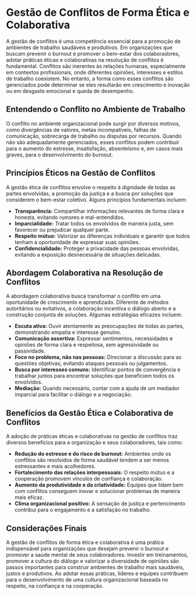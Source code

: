 # Gestão de Conflitos de Forma Ética e Colaborativa

A gestão de conflitos é uma competência essencial para a promoção de ambientes de trabalho saudáveis e produtivos. Em organizações que buscam prevenir o burnout e promover o bem-estar dos colaboradores, adotar práticas éticas e colaborativas na resolução de conflitos é fundamental. Conflitos são inerentes às relações humanas, especialmente em contextos profissionais, onde diferentes opiniões, interesses e estilos de trabalho coexistem. No entanto, a forma como esses conflitos são gerenciados pode determinar se eles resultarão em crescimento e inovação ou em desgaste emocional e queda de desempenho.

## Entendendo o Conflito no Ambiente de Trabalho

O conflito no ambiente organizacional pode surgir por diversos motivos, como divergências de valores, metas incompatíveis, falhas de comunicação, sobrecarga de trabalho ou disputas por recursos. Quando não são adequadamente gerenciados, esses conflitos podem contribuir para o aumento do estresse, insatisfação, absenteísmo e, em casos mais graves, para o desenvolvimento do burnout.

## Princípios Éticos na Gestão de Conflitos

A gestão ética de conflitos envolve o respeito à dignidade de todas as partes envolvidas, a promoção da justiça e a busca por soluções que considerem o bem-estar coletivo. Alguns princípios fundamentais incluem:

- **Transparência:** Compartilhar informações relevantes de forma clara e honesta, evitando rumores e mal-entendidos.
- **Imparcialidade:** Tratar todos os envolvidos de maneira justa, sem favorecer ou prejudicar qualquer parte.
- **Respeito mútuo:** Valorizar as diferenças individuais e garantir que todos tenham a oportunidade de expressar suas opiniões.
- **Confidencialidade:** Proteger a privacidade das pessoas envolvidas, evitando a exposição desnecessária de situações delicadas.

## Abordagem Colaborativa na Resolução de Conflitos

A abordagem colaborativa busca transformar o conflito em uma oportunidade de crescimento e aprendizado. Diferente de métodos autoritários ou evitativos, a colaboração incentiva o diálogo aberto e a construção conjunta de soluções. Algumas estratégias eficazes incluem:

- **Escuta ativa:** Ouvir atentamente as preocupações de todas as partes, demonstrando empatia e interesse genuíno.
- **Comunicação assertiva:** Expressar sentimentos, necessidades e opiniões de forma clara e respeitosa, sem agressividade ou passividade.
- **Foco no problema, não nas pessoas:** Direcionar a discussão para as questões objetivas, evitando ataques pessoais ou julgamentos.
- **Busca por interesses comuns:** Identificar pontos de convergência e trabalhar juntos para encontrar soluções que beneficiem todos os envolvidos.
- **Mediação:** Quando necessário, contar com a ajuda de um mediador imparcial para facilitar o diálogo e a negociação.

## Benefícios da Gestão Ética e Colaborativa de Conflitos

A adoção de práticas éticas e colaborativas na gestão de conflitos traz diversos benefícios para a organização e seus colaboradores, tais como:

- **Redução do estresse e do risco de burnout:** Ambientes onde os conflitos são resolvidos de forma saudável tendem a ser menos estressantes e mais acolhedores.
- **Fortalecimento das relações interpessoais:** O respeito mútuo e a cooperação promovem vínculos de confiança e colaboração.
- **Aumento da produtividade e da criatividade:** Equipes que lidam bem com conflitos conseguem inovar e solucionar problemas de maneira mais eficaz.
- **Clima organizacional positivo:** A sensação de justiça e pertencimento contribui para o engajamento e a satisfação no trabalho.

## Considerações Finais

A gestão de conflitos de forma ética e colaborativa é uma prática indispensável para organizações que desejam prevenir o burnout e promover a saúde mental de seus colaboradores. Investir em treinamentos, promover a cultura do diálogo e valorizar a diversidade de opiniões são passos importantes para construir ambientes de trabalho mais saudáveis, justos e produtivos. Ao adotar essas práticas, líderes e equipes contribuem para o desenvolvimento de uma cultura organizacional baseada no respeito, na confiança e na cooperação.